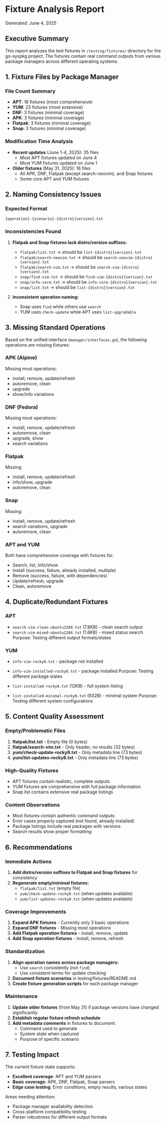 # Fixture Analysis Report

Generated: June 4, 2025

## Executive Summary

This report analyzes the test fixtures in `/testing/fixtures/` directory for the go-syspkg project. The fixtures contain real command outputs from various package managers across different operating systems.

## 1. Fixture Files by Package Manager

### File Count Summary
- **APT**: 18 fixtures (most comprehensive)
- **YUM**: 23 fixtures (most extensive)
- **DNF**: 3 fixtures (minimal coverage)
- **APK**: 3 fixtures (minimal coverage)
- **Flatpak**: 3 fixtures (minimal coverage)
- **Snap**: 3 fixtures (minimal coverage)

### Modification Time Analysis
- **Recent updates** (June 1-4, 2025): 35 files
  - Most APT fixtures updated on June 4
  - Most YUM fixtures updated on June 1
- **Older fixtures** (May 31, 2025): 16 files
  - All APK, DNF, Flatpak (except search-neovim), and Snap fixtures
  - Some core APT and YUM fixtures

## 2. Naming Consistency Issues

### Expected Format
`{operation}-{scenario}-{distro}{version}.txt`

### Inconsistencies Found

1. **Flatpak and Snap fixtures lack distro/version suffixes:**
   - `flatpak/list.txt` → should be `list-{distro}{version}.txt`
   - `flatpak/search-neovim.txt` → should be `search-neovim-{distro}{version}.txt`
   - `flatpak/search-vim.txt` → should be `search-vim-{distro}{version}.txt`
   - `snap/find-vim.txt` → should be `find-vim-{distro}{version}.txt`
   - `snap/info-core.txt` → should be `info-core-{distro}{version}.txt`
   - `snap/list.txt` → should be `list-{distro}{version}.txt`

2. **Inconsistent operation naming:**
   - Snap uses `find` while others use `search`
   - YUM uses `check-update` while APT uses `list-upgradable`

## 3. Missing Standard Operations

Based on the unified interface (`manager/interfaces.go`), the following operations are missing fixtures:

### APK (Alpine)
Missing most operations:
- install, remove, update/refresh
- autoremove, clean
- upgrade
- show/info variations

### DNF (Fedora)
Missing most operations:
- install, remove, update/refresh
- autoremove, clean
- upgrade, show
- search variations

### Flatpak
Missing:
- install, remove, update/refresh
- info/show, upgrade
- autoremove, clean

### Snap
Missing:
- install, remove, update/refresh
- search variations, upgrade
- autoremove, clean

### APT and YUM
Both have comprehensive coverage with fixtures for:
- Search, list, info/show
- Install (success, failure, already installed, multiple)
- Remove (success, failure, with dependencies)
- Update/refresh, upgrade
- Clean, autoremove

## 4. Duplicate/Redundant Fixtures

### APT
- `search-vim-clean-ubuntu2204.txt` (7.8KB) - clean search output
- `search-vim-mixed-ubuntu2204.txt` (1.6KB) - mixed status search
Purpose: Testing different output formats/states

### YUM
- `info-vim-rocky8.txt` - package not installed
- `info-vim-installed-rocky8.txt` - package installed
Purpose: Testing different package states

- `list-installed-rocky8.txt` (12KB) - full system listing
- `list-installed-minimal-rocky8.txt` (932B) - minimal system
Purpose: Testing different system configurations

## 5. Content Quality Assessment

### Empty/Problematic Files
1. **flatpak/list.txt** - Empty file (0 bytes)
2. **flatpak/search-vim.txt** - Only header, no results (32 bytes)
3. **yum/check-update-rocky8.txt** - Only metadata line (73 bytes)
4. **yum/list-updates-rocky8.txt** - Only metadata line (73 bytes)

### High-Quality Fixtures
- APT fixtures contain realistic, complete outputs
- YUM fixtures are comprehensive with full package information
- Snap list contains extensive real package listings

### Content Observations
- Most fixtures contain authentic command outputs
- Error cases properly captured (not found, already installed)
- Package listings include real packages with versions
- Search results show proper formatting

## 6. Recommendations

### Immediate Actions
1. **Add distro/version suffixes to Flatpak and Snap fixtures** for consistency
2. **Regenerate empty/minimal fixtures:**
   - `flatpak/list.txt` (empty file)
   - `yum/check-update-rocky8.txt` (when updates available)
   - `yum/list-updates-rocky8.txt` (when updates available)

### Coverage Improvements
1. **Expand APK fixtures** - Currently only 3 basic operations
2. **Expand DNF fixtures** - Missing most operations
3. **Add Flatpak operation fixtures** - install, remove, update
4. **Add Snap operation fixtures** - install, remove, refresh

### Standardization
1. **Align operation names across package managers:**
   - Use `search` consistently (not `find`)
   - Use consistent terms for update checking
2. **Document fixture scenarios** in testing/fixtures/README.md
3. **Create fixture generation scripts** for each package manager

### Maintenance
1. **Update older fixtures** (from May 31) if package versions have changed significantly
2. **Establish regular fixture refresh schedule**
3. **Add metadata comments** in fixtures to document:
   - Command used to generate
   - System state when captured
   - Purpose of specific scenario

## 7. Testing Impact

The current fixture state supports:
- **Excellent coverage**: APT and YUM parsers
- **Basic coverage**: APK, DNF, Flatpak, Snap parsers
- **Edge case testing**: Error conditions, empty results, various states

Areas needing attention:
- Package manager availability detection
- Cross-platform compatibility testing
- Parser robustness for different output formats